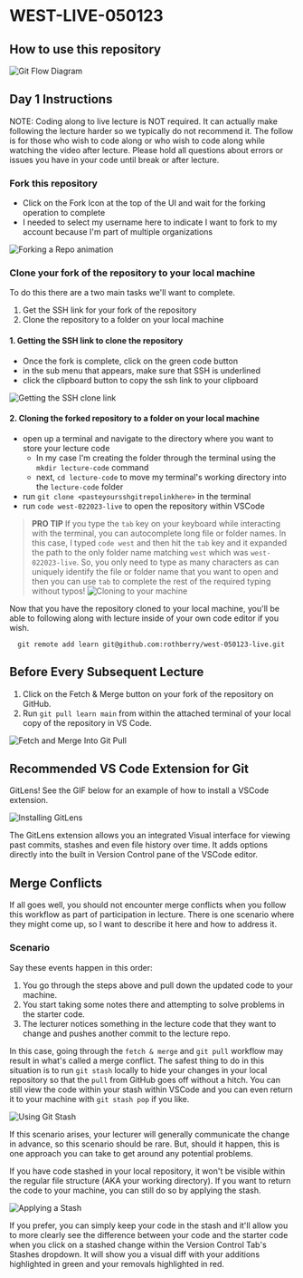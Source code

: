 # WEST-LIVE-050123

## How to use this repository

![Git Flow Diagram](assets/git-flow-diagram.png)

## Day 1 Instructions
NOTE: Coding along to live lecture is NOT required. It can actually make following the lecture harder so we typically do not recommend it. The follow is for those who wish to code along or who wish to code along while watching the video after lecture. Please hold all questions about errors or issues you have in your code until break or after lecture.  

### Fork this repository

- Click on the Fork Icon at the top of the UI and wait for the forking operation to complete
- I needed to select my username here to indicate I want to fork to my account because I'm part of multiple organizations

![Forking a Repo animation](assets/forking-a-repo.gif)

### Clone your fork of the repository to your local machine

To do this there are a two main tasks we'll want to complete.

1. Get the SSH link for your fork of the repository
2. Clone the repository to a folder on your local machine

#### 1. Getting the SSH link to clone the repository

- Once the fork is complete, click on the green code button
- in the sub menu that appears, make sure that SSH is underlined
- click the clipboard button to copy the ssh link to your clipboard

![Getting the SSH clone link](assets/get-ssh-clone-link.gif)

#### 2. Cloning the forked repository to a folder on your local machine

- open up a terminal and navigate to the directory where you want to store your lecture code
  - In my case I'm creating the folder through the terminal using the `mkdir lecture-code` command
  - next, `cd lecture-code` to move my terminal's working directory into the `lecture-code` folder
- run `git clone <pasteyoursshgitrepolinkhere>` in the terminal
- run `code west-022023-live` to open the repository within VSCode

> **PRO TIP** If you type the `tab` key on your keyboard while interacting with the terminal, you can autocomplete long file or folder names. In this case, I typed `code west` and then hit the `tab` key and it expanded the path to the only folder name matching `west` which was `west-022023-live`. So, you only need to type as many characters as can uniquely identify the file or folder name that you want to open and then you can use `tab` to complete the rest of the required typing without typos!
![Cloning to your machine](assets/cloning-to-your-machine.gif)

Now that you have the repository cloned to your local machine, you'll be able to following along with lecture inside of your own code editor if you wish.

```shell
  git remote add learn git@github.com:rothberry/west-050123-live.git
```

## Before Every Subsequent Lecture

1. Click on the Fetch & Merge button on your fork of the repository on GitHub.
2. Run `git pull learn main` from within the attached terminal of your local copy of the repository in VS Code.

![Fetch and Merge Into Git Pull](assets/fetch-and-merge-into-git-pull.gif)

## Recommended VS Code Extension for Git

GitLens! See the GIF below for an example of how to install a VSCode extension.

![Installing GitLens](assets/installing-gitlens.gif)

The GitLens extension allows you an integrated Visual interface for viewing past commits, stashes and even file history over time. It adds options directly into the built in Version Control pane of the VSCode editor.

## Merge Conflicts

If all goes well, you should not encounter merge conflicts when you follow this workflow as part of participation in lecture. There is one scenario where they might come up, so I want to describe it here and how to address it.

### Scenario

Say these events happen in this order:

1. You go through the steps above and pull down the updated code to your machine.
2. You start taking some notes there and attempting to solve problems in the starter code.
3. The lecturer notices something in the lecture code that they want to change and pushes another commit to the lecture repo.

In this case, going through the `fetch & merge` and `git pull` workflow may result in what's called a merge conflict. The safest thing to do in this situation is to run `git stash` locally to hide your changes in your local repository so that the `pull` from GitHub goes off without a hitch. You can still view the code within your stash within VSCode and you can even return it to your machine with `git stash pop` if you like.

![Using Git Stash](assets/using-git-stash.gif)

If this scenario arises, your lecturer will generally communicate the change in advance, so this scenario should be rare. But, should it happen, this is one approach you can take to get around any potential problems.

If you have code stashed in your local repository, it won't be visible within the regular file structure (AKA your working directory). If you want to return the code to your machine, you can still do so by applying the stash.

![Applying a Stash](assets/applying-stash-to-add-change-back-to-folder.gif)

If you prefer, you can simply keep your code in the stash and it'll allow you to more clearly see the difference between your code and the starter code when you click on a stashed change within the Version Control Tab's Stashes dropdown. It will show you a visual diff with your additions highlighted in green and your removals highlighted in red.
